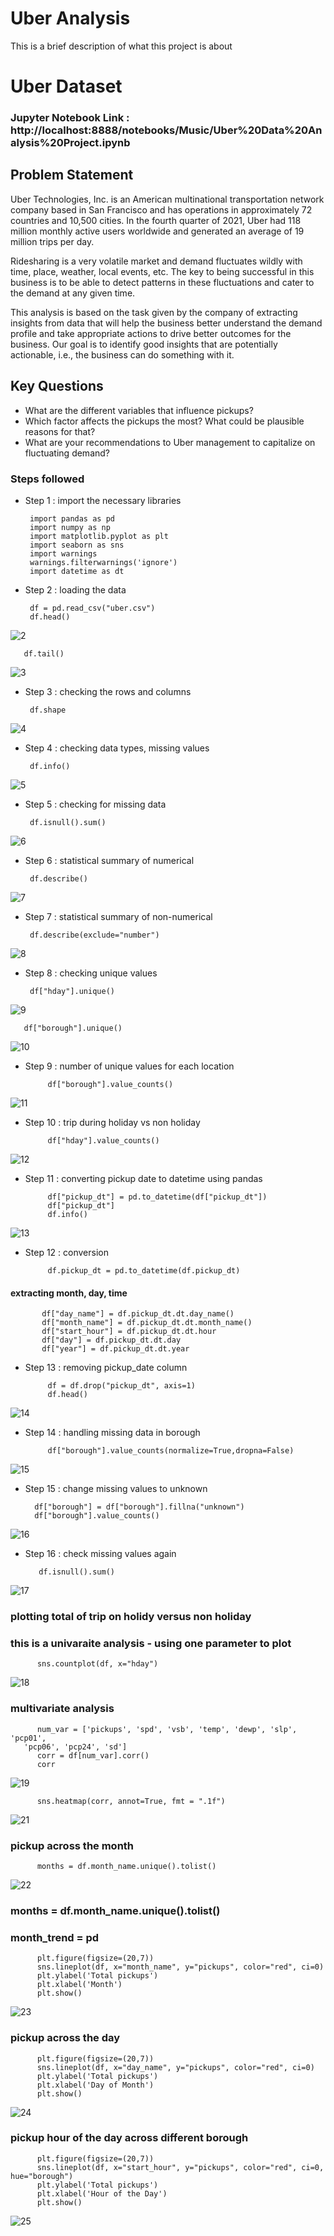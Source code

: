 
# Uber Analysis

This is a brief description of what this project is about

# Uber Dataset

### Jupyter Notebook Link : http://localhost:8888/notebooks/Music/Uber%20Data%20Analysis%20Project.ipynb

## Problem Statement

Uber Technologies, Inc. is an American multinational transportation network company based in San Francisco and has operations in approximately 72 countries and 10,500 cities. In the fourth quarter of 2021, Uber had 118 million monthly active users worldwide and generated an average of 19 million trips per day.

Ridesharing is a very volatile market and demand fluctuates wildly with time, place, weather, local events, etc. The key to being successful in this business is to be able to detect patterns in these fluctuations and cater to the demand at any given time.

This analysis is based on the task given by the company of extracting insights from data that will help the business better understand the demand profile and take appropriate actions to drive better outcomes for the business. Our goal is to identify good insights that are potentially actionable, i.e., the business can do something with it.

## Key Questions
- What are the different variables that influence pickups?
- Which factor affects the pickups the most? What could be plausible reasons for that?
- What are your recommendations to Uber management to capitalize on fluctuating demand?


### Steps followed 

- Step 1 : import the necessary libraries

       import pandas as pd
       import numpy as np
       import matplotlib.pyplot as plt
       import seaborn as sns
       import warnings
       warnings.filterwarnings('ignore')
       import datetime as dt


- Step 2 : loading the data

       df = pd.read_csv("uber.csv")
       df.head()

![2](https://github.com/Charles-Opitoke/Bank-Loan-Analysis-/assets/164562500/712ad622-59c4-4f85-96f8-0a37f3b616dc)

       df.tail()

![3](https://github.com/Charles-Opitoke/Bank-Loan-Analysis-/assets/164562500/e3922962-c554-429d-a25f-44607aa3d555)

- Step 3 : checking the rows and columns

       df.shape

![4](https://github.com/Charles-Opitoke/Bank-Loan-Analysis-/assets/164562500/451f0d3d-1410-4426-a6bd-b964dec497d1)

- Step 4 : checking data types, missing values

       df.info()

![5](https://github.com/Charles-Opitoke/Bank-Loan-Analysis-/assets/164562500/965a04a6-bc8e-4ff0-91f1-972e2a4227a2)

- Step 5 : checking for missing data

       df.isnull().sum()

![6](https://github.com/Charles-Opitoke/Bank-Loan-Analysis-/assets/164562500/df43c546-2708-46bf-9746-f0e808b828de)

- Step 6 : statistical summary of numerical

       df.describe()

![7](https://github.com/Charles-Opitoke/Bank-Loan-Analysis-/assets/164562500/747c3ec9-f2fc-4a92-ac16-d064f3cc941a)

- Step 7 :  statistical summary of non-numerical

       df.describe(exclude="number")

![8](https://github.com/Charles-Opitoke/Bank-Loan-Analysis-/assets/164562500/e2fd6c56-b56c-4c28-b282-70f5b406dda7)

- Step 8 : checking unique values

       df["hday"].unique()

![9](https://github.com/Charles-Opitoke/Bank-Loan-Analysis-/assets/164562500/b9398d76-9d7a-434c-9d64-99cacf83f447)

       df["borough"].unique()

![10](https://github.com/Charles-Opitoke/Bank-Loan-Analysis-/assets/164562500/d4adab4c-5c9f-418a-b0b4-1ec24e02aa99)

- Step 9 : number of unique values for each location

           df["borough"].value_counts()

![11](https://github.com/Charles-Opitoke/Bank-Loan-Analysis-/assets/164562500/48ad53ab-1e03-460d-bbb6-1ff88367e618)

- Step 10 : trip during holiday vs non holiday

           df["hday"].value_counts()

![12](https://github.com/Charles-Opitoke/Bank-Loan-Analysis-/assets/164562500/0601b192-8244-4433-8e7a-b9ecdacc1313)

- Step 11 : converting pickup date to datetime using pandas

           df["pickup_dt"] = pd.to_datetime(df["pickup_dt"])
           df["pickup_dt"]
           df.info()

![13](https://github.com/Charles-Opitoke/Bank-Loan-Analysis-/assets/164562500/f183a27e-bc6a-42c5-8ff8-7a087d8b5233)

- Step 12 :  conversion

           df.pickup_dt = pd.to_datetime(df.pickup_dt)

#### extracting month, day, time
           df["day_name"] = df.pickup_dt.dt.day_name()
           df["month_name"] = df.pickup_dt.dt.month_name()
           df["start_hour"] = df.pickup_dt.dt.hour
           df["day"] = df.pickup_dt.dt.day
           df["year"] = df.pickup_dt.dt.year


- Step 13 : removing pickup_date column

           df = df.drop("pickup_dt", axis=1)
           df.head()

![14](https://github.com/Charles-Opitoke/Bank-Loan-Analysis-/assets/164562500/6dfcac74-ef9f-40cb-b7cc-09bbeb6b2a19)

- Step 14 : handling missing data in borough

           df["borough"].value_counts(normalize=True,dropna=False)

![15](https://github.com/Charles-Opitoke/Bank-Loan-Analysis-/assets/164562500/23916fe6-6b5a-486a-b68a-9a9657b5ce65)
      
 - Step 15 : change missing values to unknown

         df["borough"] = df["borough"].fillna("unknown")
         df["borough"].value_counts()
 
 ![16](https://github.com/Charles-Opitoke/Bank-Loan-Analysis-/assets/164562500/069a531f-d08d-41c2-9ee4-d5e36cdd42c6)
 
 - Step 16 : check missing values again

          df.isnull().sum()

![17](https://github.com/Charles-Opitoke/Bank-Loan-Analysis-/assets/164562500/20e3f588-b298-476d-93b7-a2a9c86bc487)

 
### plotting total of trip on holidy versus non holiday
### this is a univaraite analysis - using one parameter to plot
          sns.countplot(df, x="hday")

![18](https://github.com/Charles-Opitoke/Bank-Loan-Analysis-/assets/164562500/754a2c2b-9369-43e1-b975-61b65cde1406)

### multivariate analysis
          num_var = ['pickups', 'spd', 'vsb', 'temp', 'dewp', 'slp', 'pcp01',
       'pcp06', 'pcp24', 'sd'] 
          corr = df[num_var].corr()
          corr

![19](https://github.com/Charles-Opitoke/Bank-Loan-Analysis-/assets/164562500/77d9203a-ecf0-4f4a-9111-59e93cb22284)

          sns.heatmap(corr, annot=True, fmt = ".1f")

![21](https://github.com/Charles-Opitoke/Bank-Loan-Analysis-/assets/164562500/5ef9525f-182a-4418-bb9b-1b05547ee83b)

### pickup across the month
          months = df.month_name.unique().tolist()

![22](https://github.com/Charles-Opitoke/Bank-Loan-Analysis-/assets/164562500/569698f5-14e3-4d01-b95e-6f9a21c28f43)

### months = df.month_name.unique().tolist()
### month_trend = pd

          plt.figure(figsize=(20,7))
          sns.lineplot(df, x="month_name", y="pickups", color="red", ci=0)
          plt.ylabel('Total pickups')
          plt.xlabel('Month')
          plt.show()   

![23](https://github.com/Charles-Opitoke/Bank-Loan-Analysis-/assets/164562500/9822aec6-22bd-4f58-a9da-b9035a8c8c08)

### pickup across the day

          plt.figure(figsize=(20,7))
          sns.lineplot(df, x="day_name", y="pickups", color="red", ci=0)
          plt.ylabel('Total pickups')
          plt.xlabel('Day of Month')
          plt.show()

![24](https://github.com/Charles-Opitoke/Bank-Loan-Analysis-/assets/164562500/eb16470a-c2a7-423e-9644-5f17c76e72a5)

### pickup hour of the day across different borough

          plt.figure(figsize=(20,7))
          sns.lineplot(df, x="start_hour", y="pickups", color="red", ci=0, hue="borough")
          plt.ylabel('Total pickups')
          plt.xlabel('Hour of the Day')
          plt.show()

![25](https://github.com/Charles-Opitoke/Bank-Loan-Analysis-/assets/164562500/02d42da7-c4f8-4239-aa27-ed7bce910e39)
